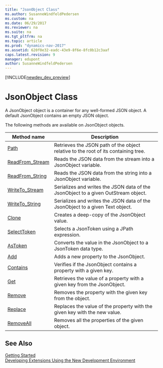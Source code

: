 ```yaml
---
title: "JsonObject Class"
ms.author: SusanneWindfeldPedersen
ms.custom: na
ms.date: 06/29/2017
ms.reviewer: na
ms.suite: na
ms.tgt_pltfrm: na
ms.topic: article
ms.prod: "dynamics-nav-2017"
ms.assetid: 620f0e32-eadc-43e9-8f6e-8fc0b12c3aaf
caps.latest.revision: 9
manager: edupont
author: SusanneWindfeldPedersen
---
```


[!INCLUDE[newdev_dev_preview](../includes/newdev_dev_preview.md)]

# JsonObject Class
A JsonObject object is a container for any well-formed JSON object. A default JsonObject contains an empty JSON object.

The following methods are available on JsonObject objects.

|Method name|Description|
|-----------|-----------|
|[Path](jsonobject-path-method.md)|Retrieves the JSON path of the object relative to the root of its containing tree.|
|[ReadFrom_Stream](jsonobject-readfrom-stream-method.md)|Reads the JSON data from the stream into a JsonObject variable.|
|[ReadFrom_String](jsonobject-readfrom-string-method.md)|Reads the JSON data from the string into a JsonObject variable.|
|[WriteTo_Stream](jsonobject-writeto-stream-method.md)|Serializes and writes the JSON data of the JsonObject to a given OutStream object.|
|[WriteTo_String](jsonobject-writeto-string-method.md)|Serializes and writes the JSON data of the JsonObject to a given Text object.|
|[Clone](jsontoken-clone-method.md)|Creates a deep-copy of the JsonObject value.|
|[SelectToken](jsontoken-selecttoken-method.md)|Selects a JsonToken using a JPath expression.|
|[AsToken](jsonobject-astoken-method.md)|Converts the value in the JsonObject to a JsonToken data type.|
|[Add](jsonobject-add-method.md)|Adds a new property to the JsonObject.|
|[Contains](jsonobject-contains-method.md)|Verifies if the JsonObject contains a property with a given key.|
|[Get](jsonobject-get-method.md)|Retrieves the value of a property with a given key from the JsonObject.|
|[Remove](jsonobject-remove-method.md)|Removes the property with the given key from the object.|
|[Replace](jsonobject-replace-method.md)|Replaces the value of the property with the given key with the new value.|
|[RemoveAll](jsonobject-removeall-method.md)|Removes all the properties of the given object.|

## See Also
[Getting Started](../devenv-get-started.md)  
[Developing Extensions Using the New Development Environment](../devenv-dev-overview.md)
